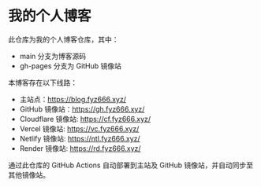 # 我的个人博客

此仓库为我的个人博客仓库，其中：

- main 分支为博客源码
- gh-pages 分支为 GitHub 镜像站

本博客存在以下线路：

- 主站点：https://blog.fyz666.xyz/
- GitHub 镜像站：https://gh.fyz666.xyz/
- Cloudflare 镜像站: https://cf.fyz666.xyz/
- Vercel 镜像站: https://vc.fyz666.xyz/
- Netlify 镜像站: https://ntl.fyz666.xyz/
- Render 镜像站: https://rd.fyz666.xyz/

通过此仓库的 GitHub Actions 自动部署到主站及 GitHub 镜像站，并自动同步至其他镜像站。